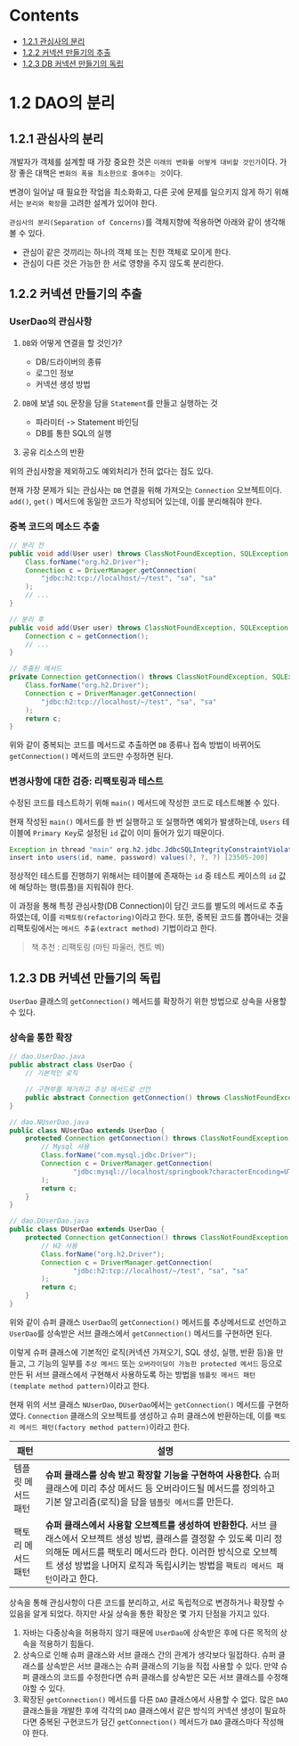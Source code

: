 # Contents

- [1.2.1 관심사의 분리](#121-관심사의-분리)
- [1.2.2 커넥션 만들기의 추출](#122-커넥션-만들기의-추출)
- [1.2.3 DB 커넥션 만들기의 독립](#123-DB-커넥션-만들기의-독립)

# 1.2 DAO의 분리

## 1.2.1 관심사의 분리

개발자가 객체를 설계할 때 가장 중요한 것은 `미래의 변화를 어떻게 대비할 것인가`이다. 가장 좋은 대책은 `변화의 폭을 최소한으로 줄여주는 것`이다.

변경이 일어날 때 필요한 작업을 최소화화고, 다른 곳에 문제를 일으키지 않게 하기 위해서는 `분리와 확장`을 고려한 설계가 있어야 한다.

`관심사의 분리(Separation of Concerns)`를 객체지향에 적용하면 아래와 같이 생각해볼 수 있다.

- 관심이 같은 것끼리는 하나의 객체 또는 친한 객체로 모이게 한다.
- 관심이 다른 것은 가능한 한 서로 영향을 주지 않도록 분리한다.

## 1.2.2 커넥션 만들기의 추출

### UserDao의 관심사항

1. `DB`와 어떻게 연결을 할 것인가?

   - DB/드라이버의 종류
   - 로그인 정보
   - 커넥션 생성 방법

2. `DB`에 보낼 `SQL` 문장을 담을 `Statement`를 만들고 실행하는 것

   - 파라미터 -> Statement 바인딩
   - DB를 통한 SQL의 실행

3. 공유 리소스의 반환

위의 관심사항을 제외하고도 예외처리가 전혀 없다는 점도 있다.

현재 가장 문제가 되는 관심사는 `DB` 연결을 위해 가져오는 `Connection` 오브젝트이다. `add()`, `get()` 메서드에 동일한 코드가 작성되어 있는데, 이를 분리해줘야 한다.

### 중복 코드의 메소드 추출

```java
// 분리 전
public void add(User user) throws ClassNotFoundException, SQLException {
    Class.forName("org.h2.Driver");
    Connection c = DriverManager.getConnection(
        "jdbc:h2:tcp://localhost/~/test", "sa", "sa"
    );
    // ...
}

// 분리 후
public void add(User user) throws ClassNotFoundException, SQLException {
    Connection c = getConnection();
    // ...
}

// 추출된 메서드
private Connection getConnection() throws ClassNotFoundException, SQLException {
    Class.forName("org.h2.Driver");
    Connection c = DriverManager.getConnection(
        "jdbc:h2:tcp://localhost/~/test", "sa", "sa"
    );
    return c;
}
```

위와 같이 중복되는 코드를 메서드로 추출하면 `DB` 종류나 접속 방법이 바뀌어도 `getConnection()` 메서드의 코드만 수정하면 된다.

### 변경사항에 대한 검증: 리팩토링과 테스트

수정된 코드를 테스트하기 위해 `main()` 메서드에 작성한 코드로 테스트해볼 수 있다.

현재 작성된 `main()` 메서드를 한 번 실행하고 또 실행하면 예외가 발생하는데, `Users` 테이블에 `Primary Key`로 설정된 `id` 값이 이미 들어가 있기 때문이다.

```java
Exception in thread "main" org.h2.jdbc.JdbcSQLIntegrityConstraintViolationException: Unique index or primary key violation: "PUBLIC.PRIMARY_KEY_4 ON PUBLIC.USERS(ID) VALUES 4"; SQL statement:
insert into users(id, name, password) values(?, ?, ?) [23505-200]
```

정상적인 테스트를 진행하기 위해서는 테이블에 존재하는 `id` 중 테스트 케이스의 `id` 값에 해당하는 행(튜플)을 지워줘야 한다.

이 과정을 통해 특정 관심사항(DB Connection)이 담긴 코드를 별도의 메서드로 추출하였는데, 이를 `리팩토링(refactoring)`이라고 한다. 또한, 중복된 코드를 뽑아내는 것을 리팩토링에서는 `메서드 추출(extract method)` 기법이라고 한다.

> 책 추천 : 리팩토링 (마틴 파울러, 켄트 벡)

## 1.2.3 DB 커넥션 만들기의 독립

`UserDao` 클래스의 `getConnection()` 메서드를 확장하기 위한 방법으로 상속을 사용할 수 있다.

### 상속을 통한 확장

```java
// dao.UserDao.java
public abstract class UserDao {
    // 기본적인 로직

    // 구현부를 제거하고 추상 메서드로 선언
    public abstract Connection getConnection() throws ClassNotFoundException, SQLException;
}

// dao.NUserDao.java
public class NUserDao extends UserDao {
    protected Connection getConnection() throws ClassNotFoundException, SQLException {
        // Mysql 사용
        Class.forName("com.mysql.jdbc.Driver");
        Connection c = DriverManager.getConnection(
                "jdbc:mysql://localhost/springbook?characterEncoding=UTF-8", "spring", "book"
        );
        return c;
    }
}

// dao.DUserDao.java
public class DUserDao extends UserDao {
    protected Connection getConnection() throws ClassNotFoundException, SQLException {
        // H2 사용
        Class.forName("org.h2.Driver");
        Connection c = DriverManager.getConnection(
                "jdbc:h2:tcp://localhost/~/test", "sa", "sa"
        );
        return c;
    }
}
```

위와 같이 슈퍼 클래스 `UserDao`의 `getConnection()` 메서드를 추상메서드로 선언하고 `UserDao`를 상속받은 서브 클래스에서 `getConnection()` 메서드를 구현하면 된다.

이렇게 슈퍼 클래스에 기본적인 로직(커넥션 가져오기, SQL 생성, 실행, 반환 등)을 만들고, 그 기능의 일부를 `추상 메서드` 또는 `오버라이딩이 가능한 protected 메서드` 등으로 만든 뒤 서브 클래스에서 구현해서 사용하도록 하는 방법을 `템플릿 메서드 패턴(template method pattern)`이라고 한다.

현재 위의 서브 클래스 `NUserDao`, `DUserDao`에서는 `getConnection()` 메서드를 구현하였다. `Connection` 클래스의 오브젝트를 생성하고 슈퍼 클래스에 반환하는데, 이를 `팩토리 메서드 패턴(factory method pattern)`이라고 한다.

| 패턴               | 설명                                                                                                                                                                                                                                                                      |
| ------------------ | ------------------------------------------------------------------------------------------------------------------------------------------------------------------------------------------------------------------------------------------------------------------------- |
| 템플릿 메서드 패턴 | **슈퍼 클래스를 상속 받고 확장할 기능을 구현하여 사용한다.** 슈퍼 클래스에 미리 추상 메서드 등 오버라이드될 메서드를 정의하고 기본 알고리즘(로직)을 담을 `템플릿 메서드`를 만든다.                                                                                        |
| 팩토리 메서드 패턴 | **슈퍼 클래스에서 사용할 오브젝트를 생성하여 반환한다.** 서브 클래스에서 오브젝트 생성 방법, 클래스를 결정할 수 있도록 미리 정의해둔 메서드를 팩토리 메서드라 한다. 이러한 방식으로 오브젝트 생성 방법을 나머지 로직과 독립시키는 방법을 `팩토리 메서드 패턴`이라고 한다. |

상속을 통해 관심사항이 다른 코드를 분리하고, 서로 독립적으로 변경하거나 확장할 수 있음을 알게 되었다. 하지만 사실 상속을 통한 확장은 몇 가지 단점을 가지고 있다.

1. 자바는 다중상속을 허용하지 않기 때문에 `UserDao`에 상속받은 후에 다른 목적의 상속을 적용하기 힘들다.
2. 상속으로 인해 슈퍼 클래스와 서브 클래스 간의 관계가 생각보다 밀접하다. 슈퍼 클래스를 상속받은 서브 클래스는 슈퍼 클래스의 기능을 직접 사용할 수 있다. 만약 슈퍼 클래스의 코드를 수정한다면 슈퍼 클래스를 상속받은 모든 서브 클래스를 수정해야할 수 있다.
3. 확장된 `getConnection()` 메서드를 다른 `DAO` 클래스에서 사용할 수 없다. 많은 `DAO` 클래스들을 개발한 후에 각각의 `DAO` 클래스에서 같은 방식의 커넥션 생성이 필요하다면 중복된 구현코드가 담긴 `getConnection()` 메서드가 `DAO` 클래스마다 작성해야 한다.
